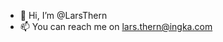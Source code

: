 - 👋 Hi, I’m @LarsThern
- 📫 You can reach me on lars.thern@ingka.com

<!---
LarsThern/LarsThern is a ✨ special ✨ repository because its `README.md` (this file) appears on your GitHub profile.
You can click the Preview link to take a look at your changes.
--->
